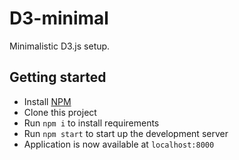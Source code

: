 # D3-minimal

Minimalistic D3.js setup.

## Getting started

- Install [NPM](https://www.npmjs.com/)
- Clone this project
- Run `npm i` to install requirements
- Run `npm start` to start up the development server
- Application is now available at `localhost:8000`
